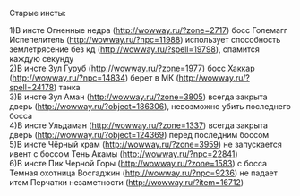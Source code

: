Старые инсты:<br>

1)В инсте Огненные недра (http://wowway.ru/?zone=2717)  босс Големагг Испепелитель (http://wowway.ru/?npc=11988) использует способность землетрясение без кд (http://wowway.ru/?spell=19798), спамится каждую секунду<br>
2)В инсте Зул Гуруб (http://wowway.ru/?zone=1977) босс Хаккар (http://wowway.ru/?npc=14834) берет в МК (http://wowway.ru/?spell=24178) танка<br>
3)В инсте Зул Аман (http://wowway.ru/?zone=3805) всегда закрыта дверь (http://wowway.ru/?object=186306), невозможно убить последнего босса<br>
4)В инсте Ульдаман (http://wowway.ru/?zone=1337) всегда закрыта дверь (http://wowway.ru/?object=124369) перед последним боссом <br>
5)В инсте Чёрный храм (http://wowway.ru/?zone=3959) не запускается ивент с боссом Тень Акамы (http://wowway.ru/?npc=22841)<br>
6)В инсте Пик Черной Горы (http://wowway.ru/?zone=1583) с босса Темная охотница Восгаджин (http://wowway.ru/?npc=9236) не падает итем Перчатки незаметности (http://wowway.ru/?item=16712)<br>
